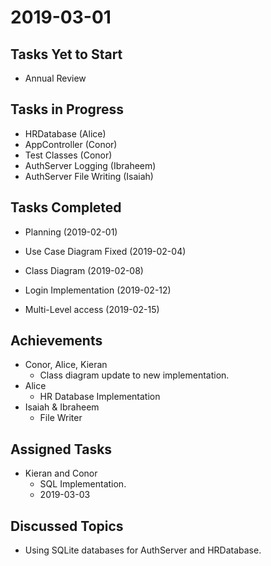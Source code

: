 # 2019-03-01

## Tasks Yet to Start

* Annual Review

## Tasks in Progress

* HRDatabase (Alice)
* AppController (Conor)
* Test Classes (Conor)
* AuthServer Logging (Ibraheem)
* AuthServer File Writing (Isaiah)

## Tasks Completed

* Planning (2019-02-01)
* Use Case Diagram Fixed (2019-02-04)
* Class Diagram (2019-02-08)


* Login Implementation (2019-02-12)
* Multi-Level access (2019-02-15)

## Achievements

* Conor, Alice, Kieran
    * Class diagram update to new implementation.
* Alice
    * HR Database Implementation
* Isaiah & Ibraheem
    * File Writer
    
## Assigned Tasks

* Kieran and Conor
    * SQL Implementation.
    * 2019-03-03

## Discussed Topics
* Using SQLite databases for AuthServer and HRDatabase. 